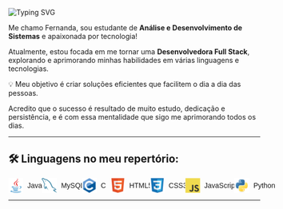 <p align="left">
  <img src="https://readme-typing-svg.demolab.com?size=17&duration=6000&pause=4000&color=BA55D3&lines=Ol%C3%A1%2C+devs!+Sejam+bem+vindos+ao+meu+perfil!" alt="Typing SVG" />

</p>

Me chamo Fernanda, sou estudante de **Análise e Desenvolvimento de Sistemas** e apaixonada por tecnologia!  

Atualmente, estou focada em me tornar uma **Desenvolvedora Full Stack**, explorando e aprimorando minhas habilidades em várias linguagens e tecnologias.

💡 Meu objetivo é criar soluções eficientes que facilitem o dia a dia das pessoas.  

Acredito que o sucesso é resultado de muito estudo, dedicação e persistência, e é com essa mentalidade que sigo me aprimorando todos os dias.

---

## 🛠️ Linguagens no meu repertório:

<div style="display: flex; gap: 25px; align-items: center; font-family: Arial, sans-serif;">
  <div style="display: flex; align-items: center; gap: 8px;">
    <img alt="Java" height="30" width="40" src="https://raw.githubusercontent.com/devicons/devicon/master/icons/java/java-original.svg" />
    <span>Java</span>
  </div>
  <div style="display: flex; align-items: center; gap: 8px;">
    <img alt="MySQL" height="30" width="40" src="https://raw.githubusercontent.com/devicons/devicon/master/icons/mysql/mysql-original.svg" />
    <span>MySQL</span>
  </div>
  <div style="display: flex; align-items: center; gap: 8px;">
    <img alt="C" height="30" width="40" src="https://raw.githubusercontent.com/devicons/devicon/master/icons/c/c-original.svg" />
    <span>C</span>
  </div>
  <div style="display: flex; align-items: center; gap: 8px;">
    <img alt="HTML" height="30" width="40" src="https://raw.githubusercontent.com/devicons/devicon/master/icons/html5/html5-original.svg" />
    <span>HTML5</span>
  </div>
  <div style="display: flex; align-items: center; gap: 8px;">
    <img alt="CSS" height="30" width="40" src="https://raw.githubusercontent.com/devicons/devicon/master/icons/css3/css3-original.svg" />
    <span>CSS3</span>
  </div>
  <div style="display: flex; align-items: center; gap: 8px;">
    <img alt="JavaScript" height="30" width="40" src="https://raw.githubusercontent.com/devicons/devicon/master/icons/javascript/javascript-original.svg" />
    <span>JavaScript</span>
  </div>
  <div style="display: flex; align-items: center; gap: 8px;">
    <img alt="Python" height="30" width="40" src="https://raw.githubusercontent.com/devicons/devicon/master/icons/python/python-original.svg" />
    <span>Python</span>
  </div>
</div>

---


